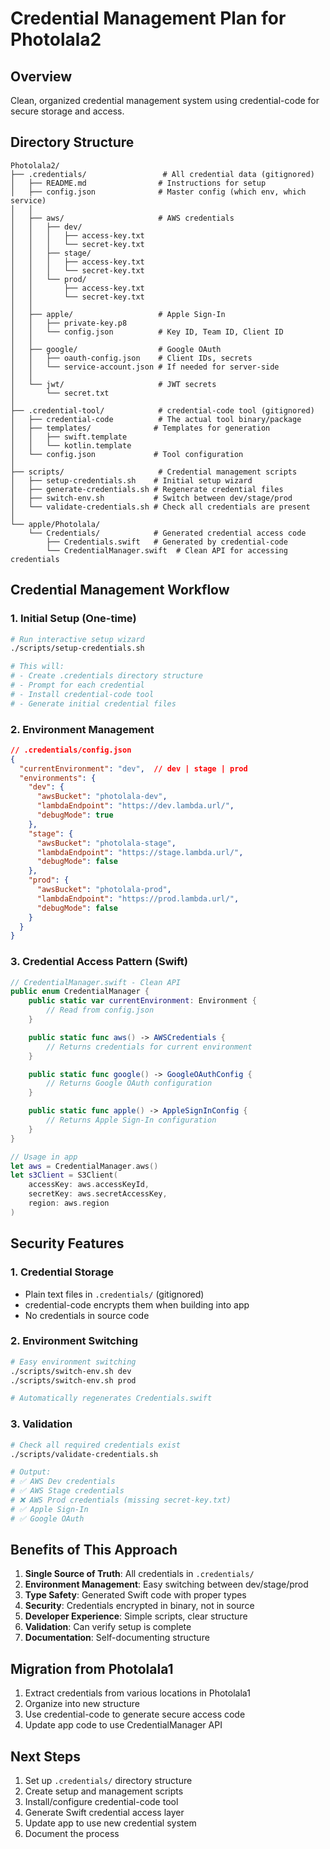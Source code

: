 # Credential Management Plan for Photolala2

## Overview
Clean, organized credential management system using credential-code for secure storage and access.

## Directory Structure

```
Photolala2/
├── .credentials/                 # All credential data (gitignored)
│   ├── README.md                # Instructions for setup
│   ├── config.json              # Master config (which env, which service)
│   │
│   ├── aws/                     # AWS credentials
│   │   ├── dev/
│   │   │   ├── access-key.txt
│   │   │   └── secret-key.txt
│   │   ├── stage/
│   │   │   ├── access-key.txt
│   │   │   └── secret-key.txt
│   │   └── prod/
│   │       ├── access-key.txt
│   │       └── secret-key.txt
│   │
│   ├── apple/                   # Apple Sign-In
│   │   ├── private-key.p8
│   │   └── config.json          # Key ID, Team ID, Client ID
│   │
│   ├── google/                  # Google OAuth
│   │   ├── oauth-config.json    # Client IDs, secrets
│   │   └── service-account.json # If needed for server-side
│   │
│   └── jwt/                     # JWT secrets
│       └── secret.txt
│
├── .credential-tool/            # credential-code tool (gitignored)
│   ├── credential-code          # The actual tool binary/package
│   ├── templates/              # Templates for generation
│   │   ├── swift.template
│   │   └── kotlin.template
│   └── config.json             # Tool configuration
│
├── scripts/                     # Credential management scripts
│   ├── setup-credentials.sh    # Initial setup wizard
│   ├── generate-credentials.sh # Regenerate credential files
│   ├── switch-env.sh           # Switch between dev/stage/prod
│   └── validate-credentials.sh # Check all credentials are present
│
└── apple/Photolala/
    └── Credentials/            # Generated credential access code
        ├── Credentials.swift   # Generated by credential-code
        └── CredentialManager.swift  # Clean API for accessing credentials
```

## Credential Management Workflow

### 1. Initial Setup (One-time)
```bash
# Run interactive setup wizard
./scripts/setup-credentials.sh

# This will:
# - Create .credentials directory structure
# - Prompt for each credential
# - Install credential-code tool
# - Generate initial credential files
```

### 2. Environment Management
```json
// .credentials/config.json
{
  "currentEnvironment": "dev",  // dev | stage | prod
  "environments": {
    "dev": {
      "awsBucket": "photolala-dev",
      "lambdaEndpoint": "https://dev.lambda.url/",
      "debugMode": true
    },
    "stage": {
      "awsBucket": "photolala-stage",
      "lambdaEndpoint": "https://stage.lambda.url/",
      "debugMode": false
    },
    "prod": {
      "awsBucket": "photolala-prod",
      "lambdaEndpoint": "https://prod.lambda.url/",
      "debugMode": false
    }
  }
}
```

### 3. Credential Access Pattern (Swift)

```swift
// CredentialManager.swift - Clean API
public enum CredentialManager {
    public static var currentEnvironment: Environment {
        // Read from config.json
    }

    public static func aws() -> AWSCredentials {
        // Returns credentials for current environment
    }

    public static func google() -> GoogleOAuthConfig {
        // Returns Google OAuth configuration
    }

    public static func apple() -> AppleSignInConfig {
        // Returns Apple Sign-In configuration
    }
}

// Usage in app
let aws = CredentialManager.aws()
let s3Client = S3Client(
    accessKey: aws.accessKeyId,
    secretKey: aws.secretAccessKey,
    region: aws.region
)
```

## Security Features

### 1. Credential Storage
- Plain text files in `.credentials/` (gitignored)
- credential-code encrypts them when building into app
- No credentials in source code

### 2. Environment Switching
```bash
# Easy environment switching
./scripts/switch-env.sh dev
./scripts/switch-env.sh prod

# Automatically regenerates Credentials.swift
```

### 3. Validation
```bash
# Check all required credentials exist
./scripts/validate-credentials.sh

# Output:
# ✅ AWS Dev credentials
# ✅ AWS Stage credentials
# ❌ AWS Prod credentials (missing secret-key.txt)
# ✅ Apple Sign-In
# ✅ Google OAuth
```

## Benefits of This Approach

1. **Single Source of Truth**: All credentials in `.credentials/`
2. **Environment Management**: Easy switching between dev/stage/prod
3. **Type Safety**: Generated Swift code with proper types
4. **Security**: Credentials encrypted in binary, not in source
5. **Developer Experience**: Simple scripts, clear structure
6. **Validation**: Can verify setup is complete
7. **Documentation**: Self-documenting structure

## Migration from Photolala1

1. Extract credentials from various locations in Photolala1
2. Organize into new structure
3. Use credential-code to generate secure access code
4. Update app code to use CredentialManager API

## Next Steps

1. Set up `.credentials/` directory structure
2. Create setup and management scripts
3. Install/configure credential-code tool
4. Generate Swift credential access layer
5. Update app to use new credential system
6. Document the process